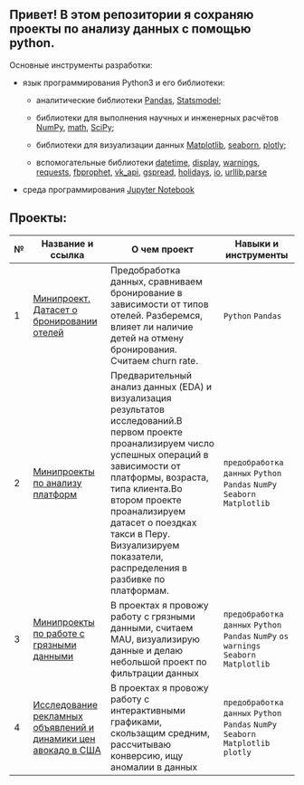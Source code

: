 ## Привет! В этом репозитории я сохраняю проекты по анализу данных с помощью python.

Основные инструменты разработки:

* язык программирования Python3 и его библиотеки:

    + аналитические библиотеки [Pandas](https://pandas.pydata.org/), [Statsmodel](https://www.statsmodels.org/stable/index.html);

    + библиотеки для выполнения научных и инженерных расчётов [NumPy](https://numpy.org/), [math](https://docs.python.org/3/library/math.html), [SciPy](https://scipy.org/);

    + библиотеки для визуализации данных [Matplotlib](https://matplotlib.org/), [seaborn](https://seaborn.pydata.org/), [plotly](https://plotly.com/python/);

    + вспомогательные библиотеки [datetime](https://docs.python.org/3/library/datetime.html), [display](https://ipython.org/ipython-doc/3/api/generated/IPython.display.html), [warnings](https://docs.python.org/3/library/warnings.html), [requests](https://pythonru.com/biblioteki/kratkoe-rukovodstvo-po-biblioteke-python-requests), [fbprophet](https://facebook.github.io/prophet/docs/quick_start.html), [vk_api](https://vk-api.readthedocs.io/en/latest/), [gspread](https://docs.gspread.org/en/latest/), [holidays](https://pypi.org/project/holidays/), [io](https://docs.python.org/3/library/io.html), [urllib.parse](https://docs.python.org/3/library/urllib.parse.html)

* среда программирования [Jupyter Notebook](https://jupyter.org/)

## Проекты:
| №| Название и ссылка | О чем проект                                                     | Навыки и инструменты           |  
|-----------|-------------------|------------------------------------------------------------------|-----------------------------------|
|1              |[Минипроект. Датасет о бронировании отелей](https://github.com/belladzhu/python_projects/tree/main/mini-project%20booking/)| Предобработка данных, сравниваем бронирование в зависимости от типов отелей. Разберемся, влияет ли наличие детей на отмену бронирования. Считаем churn rate.  |`Python` `Pandas`|
|2              |[Минипроекты по анализу платформ](https://github.com/belladzhu/python_projects/tree/main/mini-projects%20platform/)|Предварительный анализ данных (EDA) и визуализация результатов исследований.В первом проекте проанализируем число успешных операций в зависимости от платформы, возраста, типа клиента.Во втором проекте проанализируем датасет о поездках такси в Перу. Визуализируем показатели, распределения в разбивке по платформам.|`предобработка данных` `Python` `Pandas` `NumPy` `Seaborn` `Matplotlib` |
|3              |[Минипроекты по работе с грязными данными](https://github.com/belladzhu/python_projects/tree/main/working-with-dirty-data)|В проектах я провожу работу с грязными данными, считаем MAU, визуализирую данные и делаю небольшой проект по фильтрации данных|`предобработка данных` `Python` `Pandas` `NumPy` `os` `warnings` `Seaborn` `Matplotlib`  |
|4              |[Исследование рекламных объявлений и динамики цен авокадо в США](https://github.com/belladzhu/python_projects/tree/main/mini-projects-window)|В проектах я провожу работу с интерактивными графиками, скользащим средним, рассчитываю конверсию, ищу аномалии в данных|`предобработка данных` `Python` `Pandas` `NumPy` `Seaborn` `Matplotlib` `plotly` |
